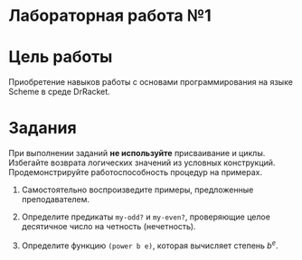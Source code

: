 # Лабораторная работа №1 #
# Цель работы #
Приобретение навыков работы с основами программирования на языке Scheme в среде DrRacket.
# Задания #
При выполнении заданий **не используйте** присваивание и циклы. Избегайте возврата логических значений из условных конструкций. Продемонстрируйте работоспособность процедур на примерах.

1. Самостоятельно воспроизведите примеры, предложенные преподавателем.

2. Определите предикаты ```my-odd?``` и ```my-even?```, проверяющие целое десятичное число на четность (нечетность).

3. Определите функцию ```(power b e)```, которая вычисляет степень $b^e$.
